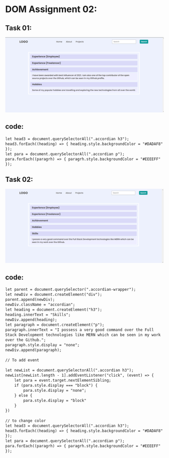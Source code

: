 # DOM Assignment 02:

## Task 01:
![output](./task1Output.png)
## code:


    let head3 = document.querySelectorAll(".accordian h3");
    head3.forEach((heading) => { heading.style.backgroundColor = "#DADAF8" });
    let para = document.querySelectorAll(".accordian p");
    para.forEach((paragrh) => { paragrh.style.backgroundColor = "#EEEEFF" });




## Task 02:
![output](./task2Output.png)

## code:


  
    let parent = document.querySelector(".accordian-wrapper");
    let newDiv = document.createElement("div");
    parent.append(newDiv);
    newDiv.className = "accordian";
    let heading = document.createElement("h3");
    heading.innerText = "Skills";
    newDiv.append(heading);
    let paragraph = document.createElement("p");
    paragraph.innerText = "I possess a very good command over the Full Stack Development technologies like MERN which can be seen in my work over the Github.";
    paragraph.style.display = "none";
    newDiv.append(paragraph);

    // To add event

    let newList = document.querySelectorAll(".accordian h3");
    newList[newList.length - 1].addEventListener("click", (event) => {
        let para = event.target.nextElementSibling;
        if (para.style.display === "block") {
            para.style.display = "none";
        } else {
            para.style.display = "block"
        }
    })

    // to change color
    let head3 = document.querySelectorAll(".accordian h3");
    head3.forEach((heading) => { heading.style.backgroundColor = "#DADAF8" });
    let para = document.querySelectorAll(".accordian p");
    para.forEach((paragrh) => { paragrh.style.backgroundColor = "#EEEEFF" });